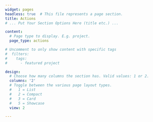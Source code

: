 ```yaml
---
widget: pages
headless: true  # This file represents a page section.
title: Actions
# ... Put Your Section Options Here (title etc.) ...

content:
  # Page type to display. E.g. project.
  page_type: actions

# Uncomment to only show content with specific tags
#  filters:
#    tags:
#      - featured project

design:
  # Choose how many columns the section has. Valid values: 1 or 2.
  columns: '2'
  # Toggle between the various page layout types.
  #   1 = List
  #   2 = Compact  
  #   3 = Card
  #   5 = Showcase
  view: 2

---
```

